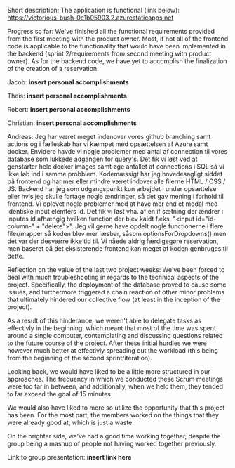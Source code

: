 Short description:
The application is functional (link below):
https://victorious-bush-0e1b05903.2.azurestaticapps.net

Progress so far:
We've finished all the functional requirements provided from the first meeting with the product owner.
Most, if not all of the frontend code is applicable to the functionality that would have been implemented in the backend
(sprint 2/requirements from second meeting with product owner).
As for the backend code, we have yet to accomplish the finalization of the creation of a reservation.

Jacob:
**insert personal accomplishments**

Theis:
**insert personal accomplishments**

Robert:
**insert personal accomplishments**

Christian:
**insert personal accomplishments**

Andreas:
Jeg har været meget indenover vores github branching samt actions og i fælleskab har vi kæmpet med opsættelsen af Azure samt docker. Envidere havde vi nogle problemer med antal af connection til vores database som lukkede adgangen for query's. Det fik vi løst ved at genstarter hele docker images samt øge antallet af connections i SQL så vi ikke løb ind i samme probblem. Kodemæssigt har jeg hovedesagligt siddet på frontend og har mer eller mindre været indover alle filerne HTML / CSS  / JS.
Backend har jeg som udgangspunkt kun arbejdet i under opsættelse eller hvis jeg skulle fortage nogle ændringer, så det gav mening i forhold til frontend. Vi oplevet nogle problemer med at have mer end et modal med identiske input elemters id. Det fik vi løst vha. af en if sætning der ændrer i inputes id afhængig hvilken function der blev kaldt f.eks. "<input id="id-column-" + "delete">". Jeg vil gerne have opdelt nogle functionerne i flere filer/mapper så koden blev mer læsbar, såsom optionsForDropdowns() men det var der desværre ikke tid til. Vi nåede aldrig færdigegøre reservation, men baseret på det eksisterende frontend kan meget af koden genbruges til dette. 




Reflection on the value of the last two project weeks:
We've been forced to deal with much troubleshooting in regards to the technical aspects of the project.
Specifically, the deployment of the database proved to cause some issues, and furthermore triggered a chain reaction of other minor problems that ultimately hindered our collective flow (at least in the inception of the project).

As a result of this hinderance, we weren't able to delegate tasks as effectivly in the beginning, which meant that most of the time was spent around a single computer, contemplating and discussing questions related to the future course of the project.
After these initial hurdles we were however much better at effectivly spreading out the workload (this being from the beginning of the second sprint/iteration).

Looking back, we would have liked to be a little more structured in our approaches.
The frequency in which we conducted these Scrum meetings were too far in between, and additionally, when we held them, they tended to far exceed the goal of 15 minutes.

We would also have liked to more so utilize the opportunity that this project has been.
For the most part, the members worked on the things that they were already good at, which is just a waste.

On the brighter side, we've had a good time working together, despite the group being a mashup of people not having worked together previously.



Link to group presentation:
**insert link here**
